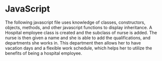 # JavaScript

The following javascript file uses knowledge of classes, constructors, objects, methods, and other javascript functions to display inheritance. A Hospital employee class is created and the subclass of nurse is added. The nurse is then given a name and she is able to add the qualifications, and departments she works in. This department then allows her to have vacation days and a flexible work schedule, which helps her to utilize the benefits of being a hospital employee.
